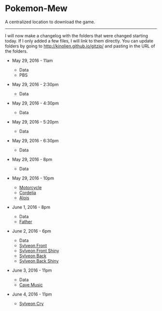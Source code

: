 # Pokemon-Mew
A centralized location to download the game.

* * *

I will now make a changelog with the folders that were changed starting today. If I only added a few files, I will link to them directly. You can update folders by going to http://kinolien.github.io/gitzip/ and pasting in the URL of the folders.

* May 29, 2016 - 11am
  * Data
  * PBS

* May 29, 2016 - 2:30pm
  * Data

* May 29, 2016 - 4:30pm
  * Data

* May 29, 2016 - 5:20pm
  * Data

* May 29, 2016 - 6:30pm
  * Data

* May 29, 2016 - 8pm
  * Data

* May 29, 2016 - 10pm
  * [Motorcycle](https://github.com/Vendily/Pokemon-Mew/blob/master/Graphics/Characters/BW169.png)
  * [Cordelia](https://github.com/Vendily/Pokemon-Mew/blob/master/Graphics/Characters/BW168.png)
  * [Alois](https://github.com/Vendily/Pokemon-Mew/blob/master/Graphics/Characters/BW167.png)
* June 1, 2016 - 8pm
  * Data
  * [Father](https://github.com/Vendily/Pokemon-Mew/blob/master/Graphics/Characters/BW170.png)

* June 2, 2016 - 6pm
  * Data
  * [Sylveon Front](https://github.com/Vendily/Pokemon-Mew/blob/master/Graphics/Battlers/Front/650.png)
  * [Sylveon Front Shiny](https://github.com/Vendily/Pokemon-Mew/blob/master/Graphics/Battlers/FrontShiny/650s.png)
  * [Sylveon Back](https://github.com/Vendily/Pokemon-Mew/blob/master/Graphics/Battlers/Back/650b.png)
  * [Sylveon Back Shiny](https://github.com/Vendily/Pokemon-Mew/blob/master/Graphics/Battlers/BackShiny/650sb.png)

* June 3, 2016 - 11pm
  * Data
  * [Cave Music](https://raw.githubusercontent.com/Vendily/Pokemon-Mew/master/Audio/BGM/cave_1.mp3)

* June 4, 2016 - 11pm
  * [Sylveon Cry](https://raw.githubusercontent.com/Vendily/Pokemon-Mew/master/Audio/SE/Cries/650Cry.wav)
